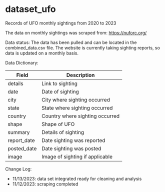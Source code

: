 # dataset_ufo
Records of UFO monthly sightings from 2020 to 2023

The data on monthly sightings was scraped from: https://nuforc.org/

Data status: The data has been pulled and can be located in the combined_data.csv file. The website is currently taking sighting reports, so data is updated on a monthly basis. 

Data Dictionary:

| Field        | Description                                 |
| ------------ | ------------------------------------------- |
| details      | Link to sighting                            |
| date         | Date of sighting                            |
| city         | City where sighting occurred                |
| state        | State where sighting occurred               |
| country      | Country where sighting occurred             |
| shape        | Shape of UFO                                |
| summary      | Details of sighting                         |
| report_date  | Date sighting was reported                   |
| posted_date  | Date sighting was posted                    |
| image        | Image of sighting if applicable             |

Change Log: 
- 11/13/2023: data set integrated ready for cleaning and analysis
- 11/12/2023: scraping completed
